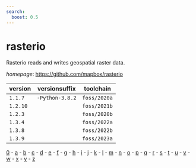 ```yaml
---
search:
  boost: 0.5
---
```

# rasterio

Rasterio reads and writes geospatial raster data.

*homepage*: <https://github.com/mapbox/rasterio>

version | versionsuffix | toolchain
--------|---------------|----------
``1.1.7`` | ``-Python-3.8.2`` | ``foss/2020a``
``1.2.10`` |  | ``foss/2021b``
``1.2.3`` |  | ``foss/2020b``
``1.3.4`` |  | ``foss/2022a``
``1.3.8`` |  | ``foss/2022b``
``1.3.9`` |  | ``foss/2023a``

[0](../0/index.md) - [a](../a/index.md) - [b](../b/index.md) - [c](../c/index.md) - [d](../d/index.md) - [e](../e/index.md) - [f](../f/index.md) - [g](../g/index.md) - [h](../h/index.md) - [i](../i/index.md) - [j](../j/index.md) - [k](../k/index.md) - [l](../l/index.md) - [m](../m/index.md) - [n](../n/index.md) - [o](../o/index.md) - [p](../p/index.md) - [q](../q/index.md) - [r](../r/index.md) - [s](../s/index.md) - [t](../t/index.md) - [u](../u/index.md) - [v](../v/index.md) - [w](../w/index.md) - [x](../x/index.md) - [y](../y/index.md) - [z](../z/index.md)

